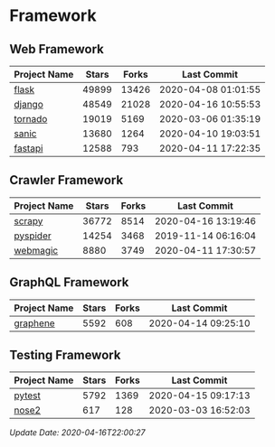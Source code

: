 # Framework

## Web Framework

| Project Name | Stars | Forks | Last Commit |
| ------------ | ----- | ----- | ----------- |
| [flask](https://github.com/pallets/flask) | 49899 | 13426 | 2020-04-08 01:01:55 |
| [django](https://github.com/django/django) | 48549 | 21028 | 2020-04-16 10:55:53 |
| [tornado](https://github.com/tornadoweb/tornado) | 19019 | 5169 | 2020-03-06 01:35:19 |
| [sanic](https://github.com/huge-success/sanic) | 13680 | 1264 | 2020-04-10 19:03:51 |
| [fastapi](https://github.com/tiangolo/fastapi) | 12588 | 793 | 2020-04-11 17:22:35 |

## Crawler Framework

| Project Name | Stars | Forks | Last Commit |
| ------------ | ----- | ----- | ----------- |
| [scrapy](https://github.com/scrapy/scrapy) | 36772 | 8514 | 2020-04-16 13:19:46 |
| [pyspider](https://github.com/binux/pyspider) | 14254 | 3468 | 2019-11-14 06:16:04 |
| [webmagic](https://github.com/code4craft/webmagic) | 8880 | 3749 | 2020-04-11 17:30:57 |

## GraphQL Framework

| Project Name | Stars | Forks | Last Commit |
| ------------ | ----- | ----- | ----------- |
| [graphene](https://github.com/graphql-python/graphene) | 5592 | 608 | 2020-04-14 09:25:10 |

## Testing Framework

| Project Name | Stars | Forks | Last Commit |
| ------------ | ----- | ----- | ----------- |
| [pytest](https://github.com/pytest-dev/pytest) | 5792 | 1369 | 2020-04-15 09:17:13 |
| [nose2](https://github.com/nose-devs/nose2) | 617 | 128 | 2020-03-03 16:52:03 |

*Update Date: 2020-04-16T22:00:27*